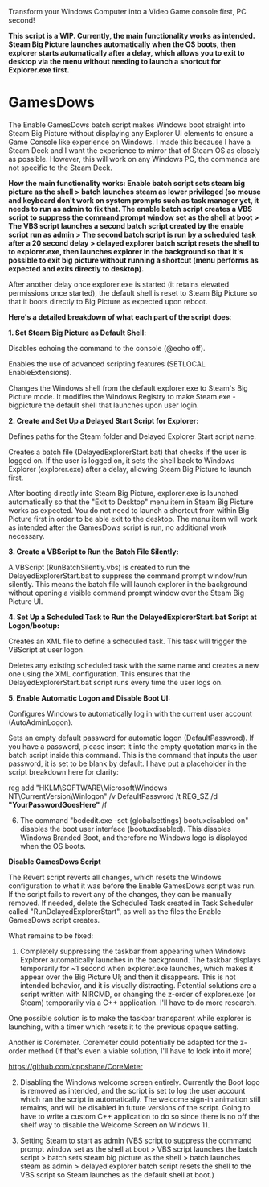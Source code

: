 Transform your Windows Computer into a Video Game console first, PC second!

**This script is a WIP. Currently, the main functionality works as intended. Steam Big Picture launches automatically when the OS boots, then explorer starts automatically after a delay, which allows you to exit to desktop via the menu without needing to launch a shortcut for Explorer.exe first.**

# GamesDows
The Enable GamesDows batch script makes Windows boot straight into Steam Big Picture without displaying any Explorer UI elements to ensure a Game Console like experience on Windows. I made this because I have a Steam Deck and I want the experience to mirror that of Steam OS as closely as possible. However, this will work on any Windows PC, the commands are not specific to the Steam Deck.

**How the main functionality works: Enable batch script sets steam big picture as the shell > batch launches steam as lower privileged (so mouse and keyboard don't work on system prompts such as task manager yet, it needs to run as admin to fix that. The enable batch script creates a VBS script to suppress the command prompt window set as the shell at boot > The VBS script launches a second batch script created by the enable script run as admin > The second batch script is run by a scheduled task after a 20 second delay > delayed explorer batch script resets the shell to to explorer.exe, then launches explorer in the background so that it's possible to exit big picture without running a shortcut (menu performs as expected and exits directly to desktop).** 

After another delay once explorer.exe is started (it retains elevated permissions once started), the default shell is reset to Steam Big Picture so that it boots directly to Big Picture as expected upon reboot. 

**Here's a detailed breakdown of what each part of the script does**:

**1. Set Steam Big Picture as Default Shell:**

Disables echoing the command to the console (@echo off).

Enables the use of advanced scripting features (SETLOCAL EnableExtensions).

Changes the Windows shell from the default explorer.exe to Steam's Big Picture mode. It modifies the Windows Registry to make Steam.exe -bigpicture the default shell that launches upon user login.

**2. Create and Set Up a Delayed Start Script for Explorer:**

Defines paths for the Steam folder and Delayed Explorer Start script name.

Creates a batch file (DelayedExplorerStart.bat) that checks if the user is logged on. If the user is logged on, it sets the shell back to Windows Explorer (explorer.exe) after a delay, allowing Steam Big Picture to launch first. 

After booting directly into Steam Big Picture, explorer.exe is launched automatically so that the "Exit to Desktop" menu item in Steam Big Picture works as expected. You do not need to launch a shortcut from within Big Picture first in order to be able exit to the desktop. The menu item will work as intended after the GamesDows script is run, no additional work necessary.

**3. Create a VBScript to Run the Batch File Silently:**

A VBScript (RunBatchSilently.vbs) is created to run the DelayedExplorerStart.bat to suppress the command prompt window/run silently. This means the batch file will launch explorer in the background without opening a visible command prompt window over the Steam Big Picture UI.

**4. Set Up a Scheduled Task to Run the DelayedExplorerStart.bat Script at Logon/bootup:**

Creates an XML file to define a scheduled task. This task will trigger the VBScript at user logon.

Deletes any existing scheduled task with the same name and creates a new one using the XML configuration. This ensures that the DelayedExplorerStart.bat script runs every time the user logs on.

**5. Enable Automatic Logon and Disable Boot UI:**

Configures Windows to automatically log in with the current user account (AutoAdminLogon).

Sets an empty default password for automatic logon (DefaultPassword). If you have a password, please insert it into the empty quotation marks in the batch script inside this command. This is the command that inputs the user password, it is set to be blank by default. I have put a placeholder in the script breakdown here for clarity: 

reg add "HKLM\SOFTWARE\Microsoft\Windows NT\CurrentVersion\Winlogon" /v DefaultPassword /t REG_SZ /d **"YourPasswordGoesHere"** /f

6. The command "bcdedit.exe -set {globalsettings} bootuxdisabled on" disables the boot user interface (bootuxdisabled). This disables Windows Branded Boot, and therefore no Windows logo is displayed when the OS boots.

**Disable GamesDows Script**

The Revert script reverts all changes, which resets the Windows configuration to what it was before the Enable GamesDows script was run. If the script fails to revert any of the changes, they can be manually removed. If needed, delete the Scheduled Task created in Task Scheduler called "RunDelayedExplorerStart", as well as the files the Enable GamesDows script creates.

What remains to be fixed:

1. Completely suppressing the taskbar from appearing when Windows Explorer automatically launches in the background. The taskbar displays temporarily for ~1 second when explorer.exe launches, which makes it appear over the Big Picture UI; and then it disappears. This is not intended behavior, and it is visually distracting. Potential solutions are a script written with NIRCMD, or changing the z-order of explorer.exe (or Steam) temporarily via a C++ application. I'll have to do more research.

One possible solution is to make the taskbar transparent while explorer is launching, with a timer which resets it to the previous opaque setting.

Another is Coremeter. Coremeter could potentially be adapted for the z-order method (If that's even a viable solution, I'll have to look into it more)

https://github.com/cppshane/CoreMeter

2. Disabling the Windows welcome screen entirely. Currently the Boot logo is removed as intended, and the script is set to log the user account which ran the script in automatically. The welcome sign-in animation still remains, and will be disabled in future versions of the script. Going to have to write a custom C++ application to do so since there is no off the shelf way to disable the Welcome Screen on Windows 11.

3. Setting Steam to start as admin (VBS script to suppress the command prompt window set as the shell at boot > VBS script launches the batch script > batch sets steam big picture as the shell > batch launches steam as admin > delayed explorer batch script resets the shell to the VBS script so Steam launches as the default shell at boot.)
